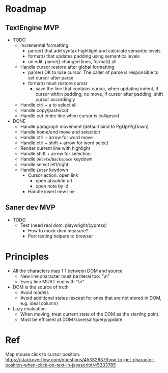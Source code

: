 # Roadmap

## TextEngine MVP

- TODO
  - Incremental formatting
    - parse() that add syntax hightlight and calculate semantic levels
    - format() that updates padding using semantics levels
    - on edit, parse() changed lines, format() all
  - Handle cursor restore after global formatting
    - parse() OK to lose cursor. The caller of parse is responsible to set cursor after parse
    - format() must restore curosr
      - save the line that contains cursor, when updating indent, if cursor within padding, no move, if cursor after padding, shift cursor accordingly
  - Handle ctrl + a to select all
  - Handle copy/paste/cut
  - Handle cut entire line when cursor is collapsed
- DONE
  - Handle paragraph movement (default bind to PgUp/PgDown)
  - Handle home/end move and selection
  - Handle ctrl + arrow for word move
  - Handle ctrl + shift + arrow for word select
  - Render current line with highlight
  - Handle shift + arrow for selection
  - Handle `Delete`/`Backspace` keydown
  - Handle select left/right
  - Handle `Enter` keydown
    - Cursor action: open link
      - open absolute url
      - open note by id
    - Handle insert new line

## Saner dev MVP

- TODO
  - Test (need real dom: playwright/cypress)
    - How to mock dom measure?
    - Port testing helpers to browser

# Principles

- All the characters map 1:1 between DOM and source
  - New line character must be literal too: "\n"
  - Every line MUST end with "\n"
- DOM is the source of truth
  - Avoid models
  - Avoid additional states (except for ones that are not stored in DOM, e.g. ideal column)
- Lazy evaluation
  - When moving, treat current state of the DOM as the starting point.
  - Must be efficient at DOM traversal/query/update

# Ref

Map mouse click to cursor position: https://stackoverflow.com/questions/45332637/how-to-get-character-position-when-click-on-text-in-javascript/45333785
